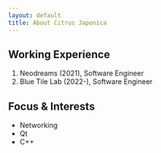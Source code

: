 ```yaml
---
layout: default
title: About Citrus Japonica
---
```


## Working Experience

1. Neodreams (2021), Software Engineer
1. Blue Tile Lab (2022-), Software Engineer

## Focus & Interests

* Networking
* Qt
* C++

